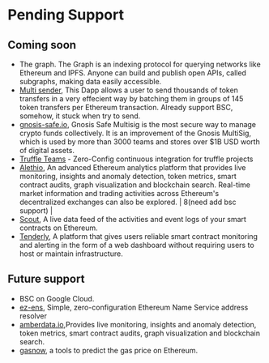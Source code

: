 # Pending Support

## Coming soon
* The graph. The Graph is an indexing protocol for querying networks like Ethereum and IPFS. Anyone can build and publish open APIs, called subgraphs, making data easily accessible.
* [Multi sender](https://multisender.app/), This Dapp allows a user to send thousands of token transfers in a very effecient way by batching them in groups of 145 token transfers per Ethereum transaction. Already support BSC, somehow, it stuck when try to send.
* [gnosis-safe.io](https://gnosis-safe.io/app/#/welcome), Gnosis Safe Multisig is the most secure way to manage crypto funds collectively. It is an improvement of the Gnosis MultiSig, which is used by more than 3000 teams and stores over $1B USD worth of digital assets.
* [Truffle Teams](https://trufflesuite.com/teams) - Zero-Config continuous integration for truffle projects
* [Alethio](https://aleth.io/), An advanced Ethereum analytics platform that provides live monitoring, insights and anomaly detection, token metrics, smart contract audits, graph visualization and blockchain search. Real-time market information and trading activities across Ethereum's decentralized exchanges can also be explored. | 8(need add bsc support) |
* [Scout](https://scout.cool/), A live data feed of the activities and event logs of your smart contracts on Ethereum.
* [Tenderly](https://tenderly.co/), A platform that gives users reliable smart contract monitoring and alerting in the form of a web dashboard without requiring users to host or maintain infrastructure.

## Future support
* BSC on Google Cloud.
* [ez-ens](https://github.com/merklejerk/ez-ens), Simple, zero-configuration Ethereum Name Service address resolver
* [amberdata.io](https://amberdata.io),Provides live monitoring, insights and anomaly detection, token metrics, smart contract audits, graph visualization and blockchain search.
* [gasnow](https://gasnow.sparkpool.com/), a tools to predict the gas price on Ethereum.